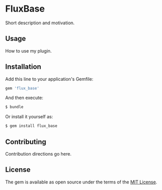 # FluxBase
Short description and motivation.

## Usage
How to use my plugin.

## Installation
Add this line to your application's Gemfile:

```ruby
gem 'flux_base'
```

And then execute:
```bash
$ bundle
```

Or install it yourself as:
```bash
$ gem install flux_base
```

## Contributing
Contribution directions go here.

## License
The gem is available as open source under the terms of the [MIT License](https://opensource.org/licenses/MIT).
